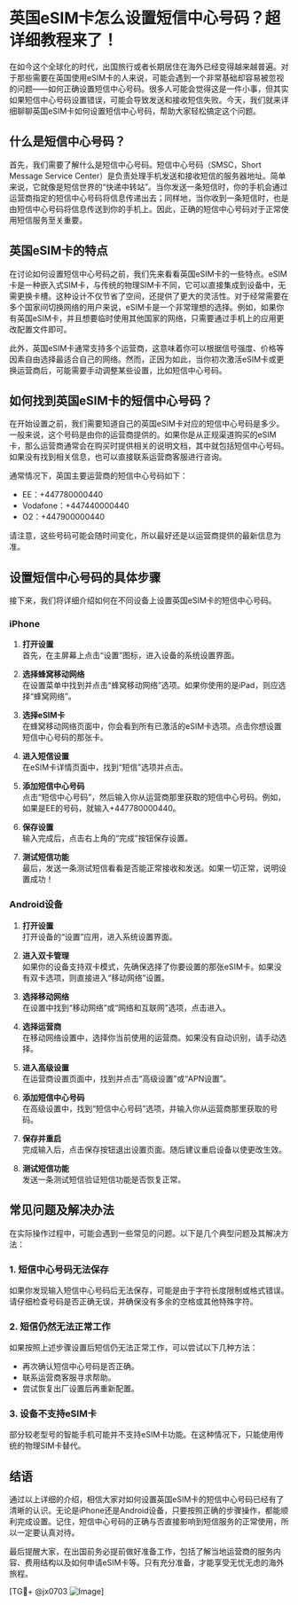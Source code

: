 # 英国eSIM卡怎么设置短信中心号码？超详细教程来了！

在如今这个全球化的时代，出国旅行或者长期居住在海外已经变得越来越普遍。对于那些需要在英国使用eSIM卡的人来说，可能会遇到一个非常基础却容易被忽视的问题——如何正确设置短信中心号码。很多人可能会觉得这是一件小事，但其实如果短信中心号码设置错误，可能会导致发送和接收短信失败。今天，我们就来详细聊聊英国eSIM卡如何设置短信中心号码，帮助大家轻松搞定这个问题。

## 什么是短信中心号码？

首先，我们需要了解什么是短信中心号码。短信中心号码（SMSC，Short Message Service Center）是负责处理手机发送和接收短信的服务器地址。简单来说，它就像是短信世界的“快递中转站”。当你发送一条短信时，你的手机会通过运营商指定的短信中心号码将信息传递出去；同样地，当你收到一条短信时，也是由短信中心号码将信息传送到你的手机上。因此，正确的短信中心号码对于正常使用短信服务至关重要。

## 英国eSIM卡的特点

在讨论如何设置短信中心号码之前，我们先来看看英国eSIM卡的一些特点。eSIM卡是一种嵌入式SIM卡，与传统的物理SIM卡不同，它可以直接集成到设备中，无需更换卡槽。这种设计不仅节省了空间，还提供了更大的灵活性。对于经常需要在多个国家间切换网络的用户来说，eSIM卡是一个非常理想的选择。例如，如果你有英国eSIM卡，并且想要临时使用其他国家的网络，只需要通过手机上的应用更改配置文件即可。

此外，英国eSIM卡通常支持多个运营商，这意味着你可以根据信号强度、价格等因素自由选择最适合自己的网络。然而，正因为如此，当你初次激活eSIM卡或更换运营商后，可能需要手动调整某些设置，比如短信中心号码。

## 如何找到英国eSIM卡的短信中心号码？

在开始设置之前，我们需要知道自己的英国eSIM卡对应的短信中心号码是多少。一般来说，这个号码是由你的运营商提供的。如果你是从正规渠道购买的eSIM卡，那么运营商通常会在购买时提供相关的说明文档，其中就包括短信中心号码。如果没有找到相关信息，也可以直接联系运营商客服进行咨询。

通常情况下，英国主要运营商的短信中心号码如下：
- EE：+447780000440
- Vodafone：+447440000440
- O2：+447900000440

请注意，这些号码可能会随时间变化，所以最好还是以运营商提供的最新信息为准。

## 设置短信中心号码的具体步骤

接下来，我们将详细介绍如何在不同设备上设置英国eSIM卡的短信中心号码。

### iPhone

1. **打开设置**  
   首先，在主屏幕上点击“设置”图标，进入设备的系统设置界面。

2. **选择蜂窝移动网络**  
   在设置菜单中找到并点击“蜂窝移动网络”选项。如果你使用的是iPad，则应选择“蜂窝网络”。

3. **选择eSIM卡**  
   在蜂窝移动网络页面中，你会看到所有已激活的eSIM卡选项。点击你想设置短信中心号码的那张卡。

4. **进入短信设置**  
   在eSIM卡详情页面中，找到“短信”选项并点击。

5. **添加短信中心号码**  
   点击“短信中心号码”，然后输入你从运营商那里获取的短信中心号码。例如，如果是EE的号码，就输入+447780000440。

6. **保存设置**  
   输入完成后，点击右上角的“完成”按钮保存设置。

7. **测试短信功能**  
   最后，发送一条测试短信看看是否能正常接收和发送。如果一切正常，说明设置成功！

### Android设备

1. **打开设置**  
   打开设备的“设置”应用，进入系统设置界面。

2. **进入双卡管理**  
   如果你的设备支持双卡模式，先确保选择了你要设置的那张eSIM卡。如果没有双卡选项，则直接进入“移动网络”设置。

3. **选择移动网络**  
   在设置中找到“移动网络”或“网络和互联网”选项，点击进入。

4. **选择运营商**  
   在移动网络设置中，选择你当前使用的运营商。如果没有自动识别，请手动选择。

5. **进入高级设置**  
   在运营商设置页面中，找到并点击“高级设置”或“APN设置”。

6. **添加短信中心号码**  
   在高级设置中，找到“短信中心号码”选项，并输入你从运营商那里获取的号码。

7. **保存并重启**  
   完成输入后，点击保存按钮退出设置页面。随后建议重启设备以使更改生效。

8. **测试短信功能**  
   发送一条测试短信验证短信功能是否恢复正常。

## 常见问题及解决办法

在实际操作过程中，可能会遇到一些常见的问题。以下是几个典型问题及其解决方法：

### 1. 短信中心号码无法保存
如果你发现输入短信中心号码后无法保存，可能是由于字符长度限制或格式错误。请仔细检查号码是否正确无误，并确保没有多余的空格或其他特殊字符。

### 2. 短信仍然无法正常工作
如果按照上述步骤设置后短信仍无法正常工作，可以尝试以下几种方法：
- 再次确认短信中心号码是否正确。
- 联系运营商客服寻求帮助。
- 尝试恢复出厂设置后再重新配置。

### 3. 设备不支持eSIM卡
部分较老型号的智能手机可能并不支持eSIM卡功能。在这种情况下，只能使用传统的物理SIM卡替代。

## 结语

通过以上详细的介绍，相信大家对如何设置英国eSIM卡的短信中心号码已经有了清晰的认识。无论是iPhone还是Android设备，只要按照正确的步骤操作，都能顺利完成设置。记住，短信中心号码的正确与否直接影响到短信服务的正常使用，所以一定要认真对待。

最后提醒大家，在出国前务必提前做好准备工作，包括了解当地运营商的服务内容、费用结构以及如何申请eSIM卡等。只有充分准备，才能享受无忧无虑的海外旅程。

[TG💪+ @jx0703 ![Image](https://github.com/user-attachments/assets/dbca1d08-cadb-493c-b0ec-ad6f7a83f270)]